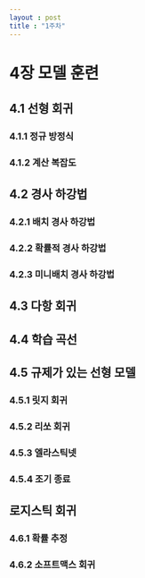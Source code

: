 ```yaml
---
layout : post
title : "1주차"
---
```


# 4장 모델 훈련

## 4.1 선형 회귀


### 4.1.1 정규 방정식


### 4.1.2 계산 복잡도


## 4.2 경사 하강법


### 4.2.1 배치 경사 하강법


### 4.2.2 확률적 경사 하강법


### 4.2.3 미니배치 경사 하강법


## 4.3 다항 회귀


## 4.4 학습 곡선


## 4.5 규제가 있는 선형 모델


### 4.5.1 릿지 회귀


### 4.5.2 리쏘 회귀


### 4.5.3 엘라스틱넷


### 4.5.4 조기 종료


## 로지스틱 회귀


### 4.6.1 확률 추정


### 4.6.2 소프트맥스 회귀

